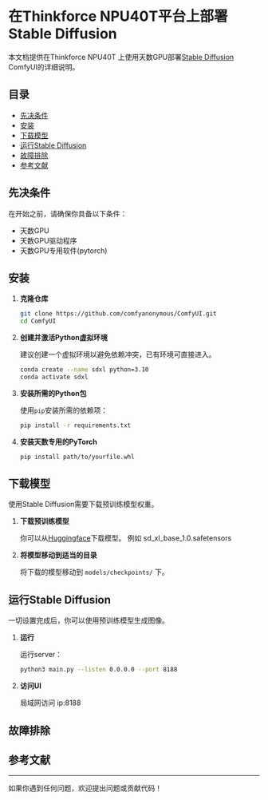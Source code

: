 # 在Thinkforce NPU40T平台上部署Stable Diffusion

本文档提供在Thinkforce NPU40T 上使用天数GPU部署[Stable Diffusion](https://github.com/CompVis/stable-diffusion) ComfyUI的详细说明。

## 目录
- [先决条件](#先决条件)
- [安装](#安装)
- [下载模型](#下载模型)
- [运行Stable Diffusion](#运行stable-diffusion)
- [故障排除](#故障排除)
- [参考文献](#参考文献)

## 先决条件

在开始之前，请确保你具备以下条件：

- 天数GPU
- 天数GPU驱动程序
- 天数GPU专用软件(pytorch)

## 安装

1. **克隆仓库**

    ```bash
    git clone https://github.com/comfyanonymous/ComfyUI.git
    cd ComfyUI
    ```

2. **创建并激活Python虚拟环境**

    建议创建一个虚拟环境以避免依赖冲突，已有环境可直接进入。

    ```bash
    conda create --name sdxl python=3.10
    conda activate sdxl
    ```

3. **安装所需的Python包**

    使用`pip`安装所需的依赖项：

    ```bash
    pip install -r requirements.txt
    ```

4. **安装天数专用的PyTorch**
   
    ```bash
    pip install path/to/yourfile.whl
    ```
## 下载模型

使用Stable Diffusion需要下载预训练模型权重。

1. **下载预训练模型**

    你可以从[Huggingface](https://huggingface.co/stabilityai/stable-diffusion-xl-base-1.0/tree/main)下载模型。
    例如 sd_xl_base_1.0.safetensors

3. **将模型移动到适当的目录**

    将下载的模型移动到 `models/checkpoints/` 下。

## 运行Stable Diffusion

一切设置完成后，你可以使用预训练模型生成图像。

1. **运行**

    运行server：

    ```bash
    python3 main.py --listen 0.0.0.0 --port 8188
    ```

2. **访问UI**

    局域网访问 ip:8188

## 故障排除


## 参考文献

---

如果你遇到任何问题，欢迎提出问题或贡献代码！
